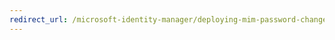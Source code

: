 ```yaml
---
redirect_url: /microsoft-identity-manager/deploying-mim-password-change-notification-service-on-domain-controller
---
```

